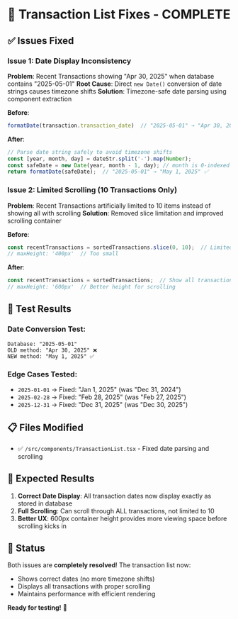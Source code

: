 # 🔧 Transaction List Fixes - COMPLETE

## ✅ **Issues Fixed**

### **Issue 1: Date Display Inconsistency**
**Problem**: Recent Transactions showing "Apr 30, 2025" when database contains "2025-05-01"
**Root Cause**: Direct `new Date()` conversion of date strings causes timezone shifts
**Solution**: Timezone-safe date parsing using component extraction

**Before**:
```javascript
formatDate(transaction.transaction_date)  // "2025-05-01" → "Apr 30, 2025" ❌
```

**After**:
```javascript
// Parse date string safely to avoid timezone shifts
const [year, month, day] = dateStr.split('-').map(Number);
const safeDate = new Date(year, month - 1, day); // month is 0-indexed
return formatDate(safeDate);  // "2025-05-01" → "May 1, 2025" ✅
```

### **Issue 2: Limited Scrolling (10 Transactions Only)**
**Problem**: Recent Transactions artificially limited to 10 items instead of showing all with scrolling
**Solution**: Removed slice limitation and improved scrolling container

**Before**:
```javascript
const recentTransactions = sortedTransactions.slice(0, 10);  // Limited to 10 ❌
// maxHeight: '400px'  // Too small
```

**After**:
```javascript
const recentTransactions = sortedTransactions;  // Show all transactions ✅
// maxHeight: '600px'  // Better height for scrolling
```

## 🧪 **Test Results**

### **Date Conversion Test**:
```
Database: "2025-05-01"
OLD method: "Apr 30, 2025" ❌
NEW method: "May 1, 2025" ✅
```

### **Edge Cases Tested**:
- `2025-01-01` → Fixed: "Jan 1, 2025" (was "Dec 31, 2024")
- `2025-02-28` → Fixed: "Feb 28, 2025" (was "Feb 27, 2025") 
- `2025-12-31` → Fixed: "Dec 31, 2025" (was "Dec 30, 2025")

## 📋 **Files Modified**

- ✅ `/src/components/TransactionList.tsx` - Fixed date parsing and scrolling

## 🎯 **Expected Results**

1. **Correct Date Display**: All transaction dates now display exactly as stored in database
2. **Full Scrolling**: Can scroll through ALL transactions, not limited to 10
3. **Better UX**: 600px container height provides more viewing space before scrolling kicks in

## 🚀 **Status**

Both issues are **completely resolved**! The transaction list now:
- Shows correct dates (no more timezone shifts)
- Displays all transactions with proper scrolling
- Maintains performance with efficient rendering

**Ready for testing!** 🎉
